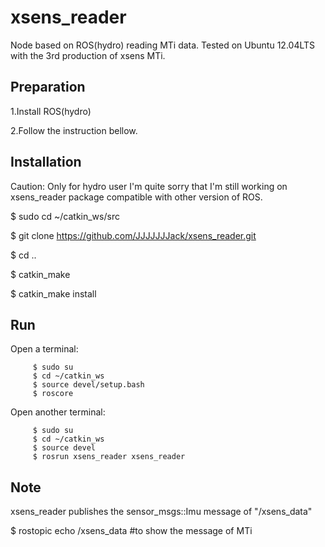 xsens_reader
============

Node based on ROS(hydro) reading MTi data. Tested on Ubuntu 12.04LTS with the 3rd production of xsens MTi.


Preparation
------------
1.Install ROS(hydro)

2.Follow the instruction bellow.


Installation
------------
Caution: Only for hydro user
         I'm quite sorry that I'm still working on xsens_reader package compatible with other version of ROS.
         
$ sudo cd ~/catkin_ws/src

$ git clone https://github.com/JJJJJJJack/xsens_reader.git

$ cd ..

$ catkin_make

$ catkin_make install



Run
------------
Open a terminal:

         $ sudo su
         $ cd ~/catkin_ws
         $ source devel/setup.bash
         $ roscore
         
Open another terminal:

         $ sudo su
         $ cd ~/catkin_ws
         $ source devel
         $ rosrun xsens_reader xsens_reader


Note
------------
xsens_reader publishes the sensor_msgs::Imu message of "/xsens_data"

$ rostopic echo /xsens_data  #to show the message of MTi
